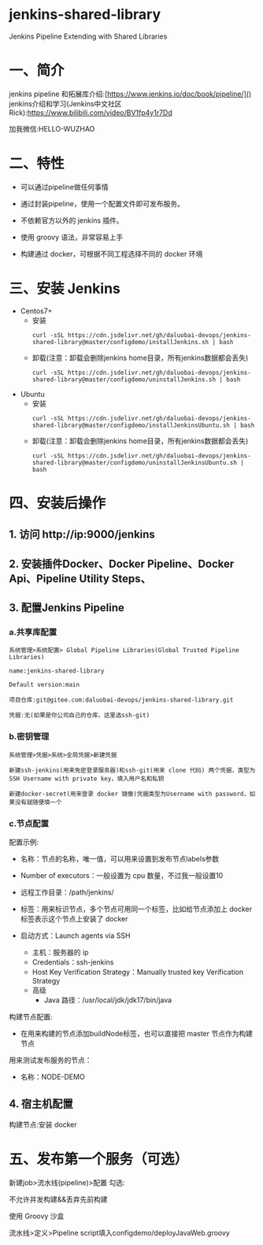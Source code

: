 # jenkins-shared-library
Jenkins Pipeline Extending with Shared Libraries 
# 一、简介
jenkins pipeline 和拓展库介绍:[https://www.jenkins.io/doc/book/pipeline/]()
jenkins介绍和学习(Jenkins中文社区Rick):https://www.bilibili.com/video/BV1fp4y1r7Dd

加我微信:HELLO-WUZHAO

# 二、特性

- 可以通过pipeline做任何事情

- 通过封装pipeline，使用一个配置文件即可发布服务。

- 不依赖官方以外的 jenkins 插件。

- 使用 groovy 语法，非常容易上手
- 构建通过 docker，可根据不同工程选择不同的 docker 环境

# 三、安装 Jenkins

- Centos7+
  - 安装
    ```shell
    curl -sSL https://cdn.jsdelivr.net/gh/daluobai-devops/jenkins-shared-library@master/configdemo/installJenkins.sh | bash
    ```
  - 卸载(注意：卸载会删除jenkins home目录，所有jenkins数据都会丢失)
    ```shell
    curl -sSL https://cdn.jsdelivr.net/gh/daluobai-devops/jenkins-shared-library@master/configdemo/uninstallJenkins.sh | bash
      ```
- Ubuntu
  - 安装
    ```shell
    curl -sSL https://cdn.jsdelivr.net/gh/daluobai-devops/jenkins-shared-library@master/configdemo/installJenkinsUbuntu.sh | bash
    ```
  - 卸载(注意：卸载会删除jenkins home目录，所有jenkins数据都会丢失)
    ```shell
    curl -sSL https://cdn.jsdelivr.net/gh/daluobai-devops/jenkins-shared-library@master/configdemo/uninstallJenkinsUbuntu.sh | bash
      ```
# 四、安装后操作

## 1. 访问 http://ip:9000/jenkins

## 2. 安装插件Docker、Docker Pipeline、Docker Api、Pipeline Utility Steps、
## 3. 配置Jenkins Pipeline

### a.共享库配置

    系统管理>系统配置> Global Pipeline Libraries(Global Trusted Pipeline Libraries)
    
    name:jenkins-shared-library
    
    Default version:main
    
    项目仓库:git@gitee.com:daluobai-devops/jenkins-shared-library.git
    
    凭据:无(如果是你公司自己的仓库，这里选ssh-git)

### b.密钥管理

    系统管理>凭据>系统>全局凭据>新建凭据
    
    新建ssh-jenkins(用来免密登录服务器)和ssh-git(用来 clone 代码) 两个凭据，类型为SSH Username with private key，填入用户名和私钥
    
    新建docker-secret(用来登录 docker 镜像)凭据类型为Username with password，如果没有就随便填一个

### c.节点配置

配置示例:

- 名称：节点的名称，唯一值，可以用来设置到发布节点labels参数

- Number of executors：一般设置为 cpu 数量，不过我一般设置10
- 远程工作目录：/path/jenkins/
- 标签：用来标识节点，多个节点可用同一个标签，比如给节点添加上 docker标签表示这个节点上安装了 docker
- 启动方式：Launch agents via SSH
  - 主机：服务器的 ip
  - Credentials：ssh-jenkins
  - Host Key Verification Strategy：Manually trusted key Verification Strategy
  - 高级
    - Java 路径：/usr/local/jdk/jdk17/bin/java

构建节点配置:

- 在用来构建的节点添加buildNode标签，也可以直接把 master 节点作为构建节点

用来测试发布服务的节点：

- 名称：NODE-DEMO

## 4. 宿主机配置

   构建节点:安装 docker

# 五、发布第一个服务（可选）

新建job>流水线(pipeline)>配置
勾选:

不允许并发构建&&丢弃先前构建

使用 Groovy 沙盒

流水线>定义>Pipeline script填入configdemo/deployJavaWeb.groovy
